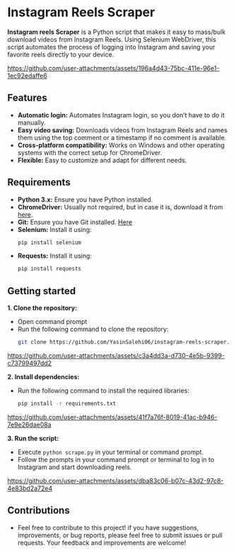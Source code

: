 # Instagram Reels Scraper
**Instagram reels Scraper** is a Python script that makes it easy to mass/bulk download videos from Instagram Reels. Using Selenium WebDriver, this script automates the process of logging into Instagram and saving your favorite reels directly to your device.

https://github.com/user-attachments/assets/196a4d43-75bc-411e-96e1-1ec92edaffe6

## Features
- **Automatic login:** Automates Instagram login, so you don’t have to do it manually.
- **Easy video saving:** Downloads videos from Instagram Reels and names them using the top comment or a timestamp if no comment is available.
- **Cross-platform compatibility:** Works on Windows and other operating systems with the correct setup for ChromeDriver.
- **Flexible:** Easy to customize and adapt for different needs.

## Requirements
- **Python 3.x:** Ensure you have Python installed.
- **ChromeDriver:** Usually not required, but in case it is, download it from [here](https://googlechromelabs.github.io/chrome-for-testing/).
- **Git:** Ensure you have Git installed. [Here](https://git-scm.com/download/win)
- **Selenium:** Install it using:
  ```bash
  pip install selenium
- **Requests:** Install it using:
  ```bash
  pip install requests

## Getting started
**1. Clone the repository:**
- Open command prompt
- Run the following command to clone the repository:
  ```bash
  git clone https://github.com/YasinSalehi06/instagram-reels-scraper.git

https://github.com/user-attachments/assets/c3a4dd3a-d730-4e5b-9399-c73799497dd2

**2. Install dependencies:**
- Run the following command to install the required libraries:
  ```bash
  pip install -r requirements.txt

https://github.com/user-attachments/assets/41f7a76f-8019-41ac-b946-7e9e26dae08a

**3. Run the script:**
- Execute ```python scrape.py``` in your terminal or command prompt.
- Follow the prompts in your command prompt or terminal to log in to Instagram and start downloading reels.

https://github.com/user-attachments/assets/dba83c06-b07c-43d2-97c8-4e83bd2a72e4

## Contributions
- Feel free to contribute to this project! if you have suggestions, improvements, or bug reports, please feel free to submit issues or pull requests.  Your feedback and improvements are welcome!
